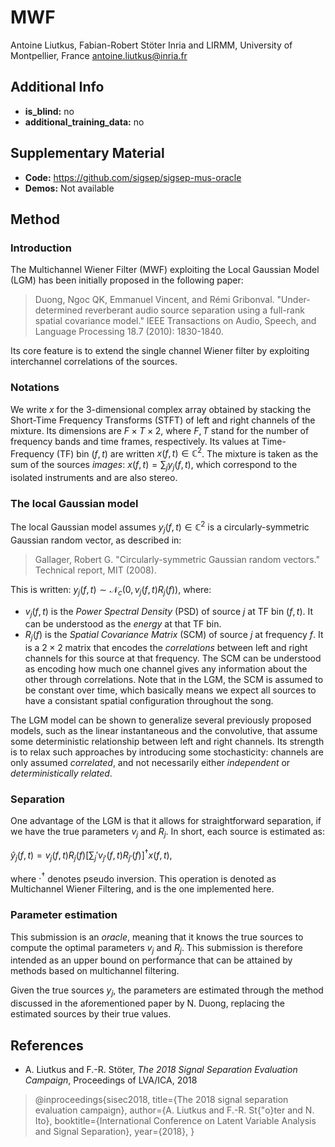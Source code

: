 # MWF <!-- Your submission short name in <=4 characters -->
Antoine Liutkus, Fabian-Robert Stöter <!-- Authors  -->
Inria and LIRMM, University of Montpellier, France <!-- Affiliations -->
antoine.liutkus@inria.fr <!-- one corresponding mail address -->

## Additional Info

* __is_blind:__ no  <!-- if you used supervised learning, answer no -->
* __additional_training_data:__ no  <!-- if you used more data than musdb (not including data augmentation)-->

## Supplementary Material

* __Code:__ https://github.com/sigsep/sigsep-mus-oracle
* __Demos:__ Not available


## Method

### Introduction

The Multichannel Wiener Filter (MWF) exploiting the Local Gaussian Model (LGM) has been initially proposed in the following paper:

> Duong, Ngoc QK, Emmanuel Vincent, and Rémi Gribonval. "Under-determined reverberant audio source separation using a full-rank spatial covariance model." IEEE Transactions on Audio, Speech, and Language Processing 18.7 (2010): 1830-1840.

Its core feature is to extend the single channel Wiener filter by exploiting interchannel correlations of the sources.

### Notations

We write $x$ for the 3-dimensional complex array obtained by stacking the Short-Time Frequency Transforms (STFT) of left and right channels of the mixture. Its dimensions are $F\times T\times 2$, where $F,T$ stand for the number of frequency bands and time frames, respectively. Its values at Time-Frequency (TF) bin $(f,t)$ are  written $x(f,t)\in\mathbb{C}^2$. The mixture is taken as the sum of the sources _images_: $x(f,t)=\sum_j y_j(f,t)$, which correspond to the isolated instruments and are also stereo.

### The local Gaussian model

The local Gaussian model assumes $y_j(f,t)\in\mathbb{C}^2$ is a circularly-symmetric Gaussian random vector, as described in:

> Gallager, Robert G. "Circularly-symmetric Gaussian random vectors." Technical report, MIT (2008).

This is written: $y_j(f,t)\sim\mathcal{N}_c\left(0,v_j(f,t)R_j(f)\right)$, where:
* $v_j(f,t)$ is the _Power Spectral Density_ (PSD) of source $j$ at TF bin $(f,t)$. It can be understood as the _energy_ at that TF bin.
* $R_j(f)$ is the _Spatial Covariance Matrix_ (SCM) of source $j$ at frequency $f$. It is a $2\times 2$ matrix that encodes the _correlations_ between left and right channels for this source at that frequency. The SCM can be understood as encoding how much one channel gives any information about the other through correlations. Note that in the LGM, the SCM is assumed to be constant over time, which basically means we expect all sources to have a consistant spatial configuration throughout the song.

The LGM model can be shown to generalize several previously proposed models, such as the linear instantaneous and the convolutive, that assume some deterministic relationship between left and right channels. Its strength is to relax such approaches by introducing some stochasticity: channels are only assumed _correlated_, and not necessarily either _independent_ or _deterministically related_.

### Separation
One advantage of the LGM is that it allows for straightforward separation, if we have the true parameters $v_j$ and $R_j$. In short, each source is estimated as:

$\hat{y}_j(f,t)=v_j(f,t)R_j(f)\left[\sum_j' v_{j'}(f,t)R_{j'}(f)\right]^\dagger x(f,t),$

where $\cdot^\dagger$ denotes pseudo inversion. This operation is denoted as Multichannel Wiener Filtering, and is the one implemented here.

### Parameter estimation
This submission is an _oracle_, meaning that it knows the true sources to compute the optimal parameters $v_j$ and $R_j$. This submission is therefore intended as an upper bound on performance that can be attained by methods based on multichannel filtering.

Given the true sources $y_j$, the parameters are estimated through the method discussed in the aforementioned paper by N. Duong, replacing the estimated sources by their true values.

## References

- A. Liutkus and F.-R. Stöter, _The 2018 Signal Separation Evaluation Campaign_, Proceedings of LVA/ICA, 2018
> @inproceedings{sisec2018,
  title={The 2018 signal separation evaluation campaign},
  author={A. Liutkus and F.-R. St{\"o}ter and N. Ito},
  booktitle={International Conference on Latent Variable Analysis and Signal Separation},
  year={2018},
}
